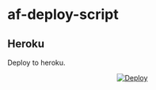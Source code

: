 # af-deploy-script

<!-- ## Railway

[![Deploy on Railway](https://railway.app/button.svg)](https://railway.app/new/template?template=)
<br> -->

## Heroku

Deploy to heroku.
<p align="center">
<a href="https://heroku.com/deploy?template=https://github.com/shubhamsfilterbot/af-deploy-script">
  <img src="https://www.herokucdn.com/deploy/button.svg" alt="Deploy">
</a>
</p>

